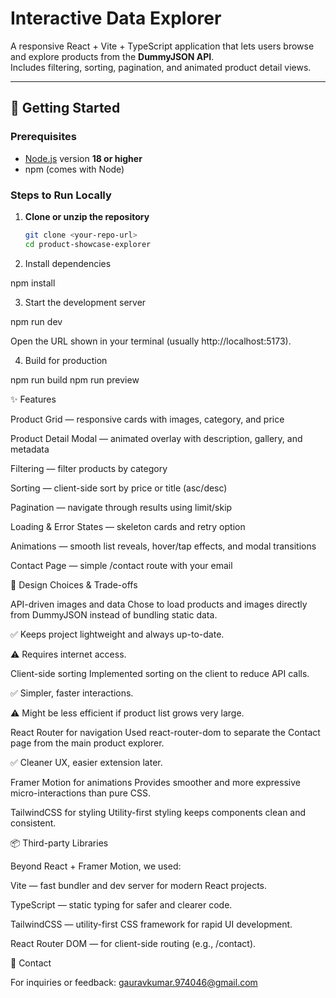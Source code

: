 # Interactive Data Explorer

A responsive React + Vite + TypeScript application that lets users browse and explore products from the **DummyJSON API**.  
Includes filtering, sorting, pagination, and animated product detail views.  

---

## 🚀 Getting Started

### Prerequisites
- [Node.js](https://nodejs.org/) version **18 or higher**
- npm (comes with Node)

### Steps to Run Locally

1. **Clone or unzip the repository**
   ```bash
   git clone <your-repo-url>
   cd product-showcase-explorer

2. Install dependencies

npm install


3. Start the development server

npm run dev

Open the URL shown in your terminal (usually http://localhost:5173).

4. Build for production

npm run build
npm run preview


✨ Features

Product Grid — responsive cards with images, category, and price

Product Detail Modal — animated overlay with description, gallery, and metadata

Filtering — filter products by category

Sorting — client-side sort by price or title (asc/desc)

Pagination — navigate through results using limit/skip

Loading & Error States — skeleton cards and retry option

Animations — smooth list reveals, hover/tap effects, and modal transitions

Contact Page — simple /contact route with your email


🎨 Design Choices & Trade-offs

API-driven images and data
Chose to load products and images directly from DummyJSON instead of bundling static data.

✅ Keeps project lightweight and always up-to-date.

⚠️ Requires internet access.

Client-side sorting
Implemented sorting on the client to reduce API calls.

✅ Simpler, faster interactions.

⚠️ Might be less efficient if product list grows very large.

React Router for navigation
Used react-router-dom to separate the Contact page from the main product explorer.

✅ Cleaner UX, easier extension later.

Framer Motion for animations
Provides smoother and more expressive micro-interactions than pure CSS.

TailwindCSS for styling
Utility-first styling keeps components clean and consistent.


📦 Third-party Libraries

Beyond React + Framer Motion, we used:

Vite
 — fast bundler and dev server for modern React projects.

TypeScript
 — static typing for safer and clearer code.

TailwindCSS
 — utility-first CSS framework for rapid UI development.

React Router DOM
 — for client-side routing (e.g., /contact).

📧 Contact

For inquiries or feedback:
gauravkumar.974046@gmail.com



